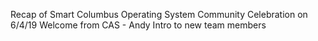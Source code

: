 Recap of Smart Columbus Operating System Community Celebration on 6/4/19
Welcome from CAS - Andy
Intro to new team members
